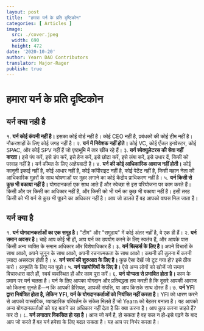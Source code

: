 ```yaml
---
layout: post
title:  "हमारा यर्न के प्रति दृष्टिकोन"
categories: [ Articles ]
image:
  src: ./cover.jpeg
  width: 690
  height: 472
date: '2020-10-20'
author: Yearn DAO Contributors
translator: Major-Rager
publish: true
---
```


# हमारा यर्न के प्रति दृष्टिकोन

## यर्न क्या नही है

१. **यर्न कोई कंपनी नहीं है।** इसका कोई बोर्ड नहीं है। कोई CEO नहीं है, प्रबंधकों की कोई टीम नहीं है। नौकरशाहों के लिए कोई जगह नहीं है।
२. **यर्न में निवेशक नहीं होते।** कोई VC, कोई एँजल इनवेस्टर, कोई SPAC, और कोई SPV नहीं हैं जो पृष्ठभूमि में तार खींच रहे हैं।
३. **यर्न स्पेक्युलेटरस की सेवा नहीं करता।** इसे पंप करें, इसे डंप करें, इसे हेज करें, इसे छोटा करें, इसे लंबा करें, इसे उधार दें, किसी को परवाह नहीं है। यर्न कीमत के लिए अज्ञेयवादी है।
४. **यर्न की कोई आधिकारिक आवाज नहीं होती।** कोई कानूनी इकाई नहीं है, कोई आधार नहीं है, कोई कॉपीराइट नहीं है, कोई पेटेंट नहीं है, किसी महान नेता की आधिकारिक मुहरों के साथ घोषणाओं पर मुहर लगाने का कोई केंद्रीय प्राधिकरण नहीं है।
५. **यर्न किसी से कुछ भी बकाया नहीं है।** योगदानकर्ता एक साथ आते हैं और स्वेच्छा से इस परियोजना पर काम करते हैं। किसी और पर किसी का अधिकार नहीं है, और किसी को भी यर्न का कुछ भी बकाया नहीं है। इसी तरह किसी को भी यर्न से कुछ भी पूछने का अधिकार नहीं है। आप जो डालते हैं वह आपको वापस मिल जाता है।

## यर्न क्या है

१. **यर्न योगदानकर्ताओं का एक समूह है।** "टीम" और "समुदाय" में कोई अंतर नहीं है, वे एक ही हैं।
२. **यर्न समान अवसर है।** चाहे आप कोई भी हों, आप यर्न का उपयोग करने के लिए स्वतंत्र हैं, और आपके पास किसी अन्य व्यक्ति के समान अधिकार और विशेषाधिकार हैं।
३. **यर्न बिल्डर्स के लिए है।** अपने विचारों के साथ आओ, अपने जुनून के साथ आओ, अपनी रचनात्मकता के साथ आओ। कथनी की तुलना में करनी ज़्यादा असरदार होती है।
४. **यर्न स्वयं की शुरुआत के लिए है।** कुछ ऐसा देखें जो टूट गया हो? इसे ठीक करो। अनुमति के लिए मत पूछो।
५. **यर्न सहयोगियों के लिए है।** ऐसे अन्य लोगों को खोजें जो समान विचारधारा वाले हों, स्वयं व्यवस्थित हों और काम पूरा करें।
६. **यर्न योग्यता से प्रभावित होता है।** काम के प्रमाण पर यर्न चलता है। यर्न के लिए आपका योगदान और प्रतिबद्धता तय करती है कि दूसरे आपकी आवाज को कितना सुनते हैं—न कि आपकी हैसियत, आपकी संपत्ति, या आप किसके साथ दोस्त हैं।
७. **यर्न YFI द्वारा नियंत्रित होता है, लेकिन YFI, यर्न के योगदानकर्ताओं को नियंत्रित नहीं करता है।** YFI को धारण करने से आपको वास्तविक, व्यावहारिक परिवर्तन के संकेत मिलते हैं जो Yearn को बेहतर बनाता है। यह आपको अन्य योगदानकर्ताओं को यह बताने का अधिकार नहीं देता है कि क्या करना है। आप कुछ करना चाहते हैं? कर दो।
८. **यर्न लगातार विकसित हो रहा है।** आज जो यर्न है, हो सकता है वह कल न हो-इसे पढ़ने के बाद आप जो करते हैं वह यर्न हमेशा के लिए बदल सकता है। यह आप पर निर्भर करता है।